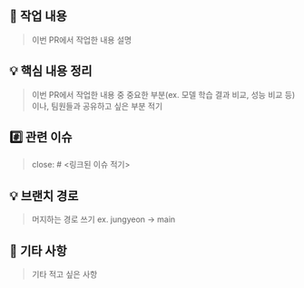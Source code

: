 ## 📝 작업 내용
> 이번 PR에서 작업한 내용 설명

## 💡 핵심 내용 정리
> 이번 PR에서 작업한 내용 중 중요한 부분(ex. 모델 학습 결과 비교, 성능 비교 등)이나, 팀원들과 공유하고 싶은 부분 적기

## #️⃣ 관련 이슈
> close: # <링크된 이슈 적기>

## 💡 브랜치 경로
> 머지하는 경로 쓰기 ex. jungyeon -> main

## 🔔 기타 사항
> 기타 적고 싶은 사항
